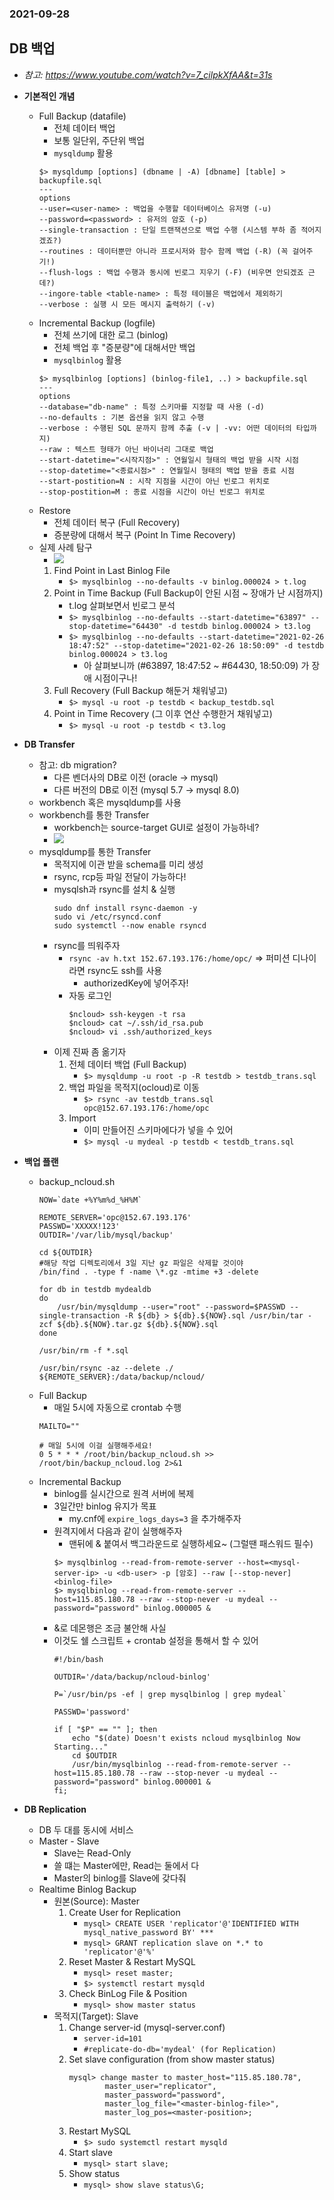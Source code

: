 ### 2021-09-28

## DB 백업
- *참고: https://www.youtube.com/watch?v=7_cilpkXfAA&t=31s*
- **기본적인 개념**
    - Full Backup (datafile)
        - 전체 데이터 백업
        - 보통 일단위, 주단위 백업
        - `mysqldump` 활용
        ```shell script
        $> mysqldump [options] (dbname | -A) [dbname] [table] > backupfile.sql
        ---
        options
        --user=<user-name> : 백업을 수행할 데이터베이스 유저명 (-u)
        --password=<password> : 유저의 암호 (-p)
        --single-transaction : 단일 트랜잭션으로 백업 수행 (시스템 부하 좀 적어지겠죠?)
        --routines : 데이터뿐만 아니라 프로시저와 함수 함께 백업 (-R) (꼭 걸어주기!)
        --flush-logs : 백업 수행과 동시에 빈로그 지우기 (-F) (비우면 안되겠죠 근데?)
        --ingore-table <table-name> : 특정 테이블은 백업에서 제외하기
        --verbose : 실행 시 모든 메시지 출력하기 (-v)
        ```
    - Incremental Backup (logfile)
        - 전체 쓰기에 대한 로그 (binlog)
        - 전체 백업 후 "증분량"에 대해서만 백업
        - `mysqlbinlog` 활용
        ```shell script
        $> mysqlbinlog [options] (binlog-file1, ..) > backupfile.sql
        ---
        options
        --database="db-name" : 특정 스키마를 지정할 때 사용 (-d)
        --no-defaults : 기본 옵션을 읽지 않고 수행
        --verbose : 수행된 SQL 문까지 함께 추출 (-v | -vv: 어떤 데이터의 타입까지) 
        --raw : 텍스트 형태가 아닌 바이너리 그대로 백업
        --start-datetime="<시작지점>" : 연월일시 형태의 백업 받을 시작 시점
        --stop-datetime="<종료시점>" : 연월일시 형태의 백업 받을 종료 시점
        --start-postition=N : 시작 지점을 시간이 아닌 빈로그 위치로
        --stop-postition=M : 종료 시점을 시간이 아닌 빈로그 위치로
        ```
    - Restore
        - 전체 데이터 복구 (Full Recovery)
        - 증분량에 대해서 복구 (Point In Time Recovery)
    - 실제 사례 탐구
        - ![](../image/2021-09-28-db-백업.PNG)
        1. Find Point in Last Binlog File
            - `$> mysqlbinlog --no-defaults -v binlog.000024 > t.log`
        2. Point in Time Backup (Full Backup이 안된 시점 ~ 장애가 난 시점까지)
            - t.log 살펴보면서 빈로그 분석
            - `$> mysqlbinlog --no-defaults --start-datetime="63897" --stop-datetime="64430" -d testdb binlog.000024 > t3.log`
            - `$> mysqlbinlog --no-defaults --start-datetime="2021-02-26 18:47:52" --stop-datetime="2021-02-26 18:50:09" -d testdb binlog.000024 > t3.log`
                - 아 살펴보니까 (#63897, 18:47:52 ~ #64430, 18:50:09) 가 장애 시점이구나!
        3. Full Recovery (Full Backup 해둔거 채워넣고)
            - `$> mysql -u root -p testdb < backup_testdb.sql`
        4. Point in Time Recovery (그 이후 연산 수행한거 채워넣고)
            - `$> mysql -u root -p testdb < t3.log`
        
- **DB Transfer**
    - 참고: db migration?
        - 다른 벤더사의 DB로 이전 (oracle -> mysql)
        - 다른 버전의 DB로 이전 (mysql 5.7 -> mysql 8.0)
    - workbench 혹은 mysqldump를 사용
    - workbench를 통한 Transfer
        - workbench는 source-target GUI로 설정이 가능하네?
        - ![](../image/2021-09-28-workbench-db-migration.PNG)
    - mysqldump를 통한 Transfer
        - 목적지에 이관 받을 schema를 미리 생성
        - rsync, rcp등 파일 전달이 가능하다!
        - mysqlsh과 rsync를 설치 & 실행
            ```
            sudo dnf install rsync-daemon -y
            sudo vi /etc/rsyncd.conf
            sudo systemctl --now enable rsyncd
            ```
        - rsync를 띄워주자
            - `rsync -av h.txt 152.67.193.176:/home/opc/` => 퍼미션 디나이라면 rsync도 ssh를 사용
                - authorizedKey에 넣어주자!
            - 자동 로그인
                ```
                $ncloud> ssh-keygen -t rsa
                $ncloud> cat ~/.ssh/id_rsa.pub
                $ncloud> vi .ssh/authorized_keys
                ```
        - 이제 진짜 좀 옮기자
            1. 전체 데이터 백업 (Full Backup)
                - `$> mysqldump -u root -p -R testdb > testdb_trans.sql`
            2. 백업 파일을 목적지(ocloud)로 이동
                - `$> rsync -av testdb_trans.sql opc@152.67.193.176:/home/opc`
            3. Import
                - 이미 만들어진 스키마에다가 넣을 수 있어
                - `$> mysql -u mydeal -p testdb < testdb_trans.sql`

- **백업 플랜**
    - backup_ncloud.sh
        ```shell script
        NOW=`date +%Y%m%d_%H%M`
        
        REMOTE_SERVER='opc@152.67.193.176'
        PASSWD='XXXXX!123'
        OUTDIR='/var/lib/mysql/backup'
        
        cd ${OUTDIR}
        #해당 작업 디렉토리에서 3일 지난 gz 파일은 삭제할 것이야
        /bin/find . -type f -name \*.gz -mtime +3 -delete 
        
        for db in testdb mydealdb
        do
            /usr/bin/mysqldump --user="root" --password=$PASSWD --single-transaction -R ${db} > ${db}.${NOW}.sql /usr/bin/tar -zcf ${db}.${NOW}.tar.gz ${db}.${NOW}.sql
        done
        
        /usr/bin/rm -f *.sql
        
        /usr/bin/rsync -az --delete ./ ${REMOTE_SERVER}:/data/backup/ncloud/
        ```
    - Full Backup
        - 매일 5시에 자동으로 crontab 수행
        ```shell script
        MAILTO=""
        
        # 매일 5시에 이걸 실행해주세요!
        0 5 * * * /root/bin/backup_ncloud.sh >> /root/bin/backup_ncloud.log 2>&1
        ```
    - Incremental Backup
        - binlog를 실시간으로 원격 서버에 복제
        - 3일간만 binlog 유지가 목표
            - my.cnf에 `expire_logs_days=3` 을 추가해주자
        - 원격지에서 다음과 같이 실행해주자
            - 맨뒤에 & 붙여서 백그라운드로 실행하세요~ (그럴땐 패스워드 필수)
            ```shell script
            $> mysqlbinlog --read-from-remote-server --host=<mysql-server-ip> -u <db-user> -p [암호] --raw [--stop-never] <binlog-file>
            $> mysqlbinlog --read-from-remote-server --host=115.85.180.78 --raw --stop-never -u mydeal --password="password" binlog.000005 &
            ```
        - &로 데몬행은 조금 불안해 사실
        - 이것도 쉘 스크립트 + crontab 설정을 통해서 할 수 있어
            ```shell script
            #!/bin/bash
            
            OUTDIR='/data/backup/ncloud-binlog'
            
            P=`/usr/bin/ps -ef | grep mysqlbinlog | grep mydeal`
            
            PASSWD='password'
            
            if [ "$P" == "" ]; then
                echo "$(date) Doesn't exists ncloud mysqlbinlog Now Starting..."
                cd $OUTDIR
                /usr/bin/mysqlbinlog --read-from-remote-server --host=115.85.180.78 --raw --stop-never -u mydeal --password="password" binlog.000001 &
            fi;
            ```

- **DB Replication**
    - DB 두 대를 동시에 서비스
    - Master - Slave
        - Slave는 Read-Only
        - 쓸 떄는 Master에만, Read는 둘에서 다
        - Master의 binlog를 Slave에 갖다줘
    - Realtime Binlog Backup
        - 원본(Source): Master
            1. Create User for Replication
                - `mysql> CREATE USER 'replicator'@'IDENTIFIED WITH mysql_native_password BY' ***`
                - `mysql> GRANT replication slave on *.* to 'replicator'@'%'`
            2. Reset Master & Restart MySQL
                - `mysql> reset master;`
                - `$> systemctl restart mysqld`
            3. Check BinLog File & Position
                - `mysql> show master status`
        - 목적지(Target): Slave
            1. Change server-id (mysql-server.conf)
                - `server-id=101`
                - `#replicate-do-db='mydeal' (for Replication)`
            2. Set slave configuration (from show master status)
                ```shell script
                mysql> change master to master_host="115.85.180.78",
                        master_user="replicator",
                        master_password="password",
                        master_log_file="<master-binlog-file>",
                        master_log_pos=<master-position>;
                ```
           3. Restart MySQL
                - `$> sudo systemctl restart mysqld`
            4. Start slave
                - `mysql> start slave;`
            5. Show status
                - `mysql> show slave status\G;`